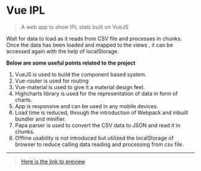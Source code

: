 # Vue IPL

> A web app to show IPL stats built on VueJS

Wait for data to load as it reads from CSV file and processes in chunks.
Once the data has been loaded and mapped to the views , it can be accessed again with the help of localStorage.

**Below are some useful points related to the project**
1. VueJS is used to build the component based system.
2. Vue-router is used for routing
3. Vue-material is used to give it a material design feel.
4. Highcharts library is used for the representation of data in form of charts.
4. App is responsive and can be used in any mobile devices.
5. Load time is reduced, through the introduction of Webpack and inbuilt bundler and minifier.
6. Papa parser is used to convert the CSV data to JSON and read it in chunks.
7. Offline usability is not introduced but utilized the localStorage of browser to reduce calling data reading and processing from csv file.

___
> [Here is the link to preview](https://abhishekbadola-ipl.netlify.app)
